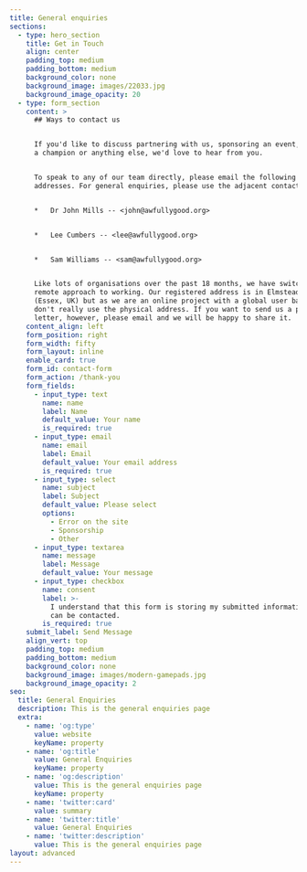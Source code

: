 ```yaml
---
title: General enquiries
sections:
  - type: hero_section
    title: Get in Touch
    align: center
    padding_top: medium
    padding_bottom: medium
    background_color: none
    background_image: images/22033.jpg
    background_image_opacity: 20
  - type: form_section
    content: >
      ## Ways to contact us


      If you'd like to discuss partnering with us, sponsoring an event, becoming
      a champion or anything else, we'd love to hear from you.


      To speak to any of our team directly, please email the following
      addresses. For general enquiries, please use the adjacent contact form.


      *   Dr John Mills -- <john@awfullygood.org>


      *   Lee Cumbers -- <lee@awfullygood.org>


      *   Sam Williams -- <sam@awfullygood.org>


      Like lots of organisations over the past 18 months, we have switched to a
      remote approach to working. Our registered address is in Elmstead Market
      (Essex, UK) but as we are an online project with a global user base, we
      don't really use the physical address. If you want to send us a physical
      letter, however, please email and we will be happy to share it.
    content_align: left
    form_position: right
    form_width: fifty
    form_layout: inline
    enable_card: true
    form_id: contact-form
    form_action: /thank-you
    form_fields:
      - input_type: text
        name: name
        label: Name
        default_value: Your name
        is_required: true
      - input_type: email
        name: email
        label: Email
        default_value: Your email address
        is_required: true
      - input_type: select
        name: subject
        label: Subject
        default_value: Please select
        options:
          - Error on the site
          - Sponsorship
          - Other
      - input_type: textarea
        name: message
        label: Message
        default_value: Your message
      - input_type: checkbox
        name: consent
        label: >-
          I understand that this form is storing my submitted information so I
          can be contacted.
        is_required: true
    submit_label: Send Message
    align_vert: top
    padding_top: medium
    padding_bottom: medium
    background_color: none
    background_image: images/modern-gamepads.jpg
    background_image_opacity: 2
seo:
  title: General Enquiries
  description: This is the general enquiries page
  extra:
    - name: 'og:type'
      value: website
      keyName: property
    - name: 'og:title'
      value: General Enquiries
      keyName: property
    - name: 'og:description'
      value: This is the general enquiries page
      keyName: property
    - name: 'twitter:card'
      value: summary
    - name: 'twitter:title'
      value: General Enquiries
    - name: 'twitter:description'
      value: This is the general enquiries page
layout: advanced
---
```

